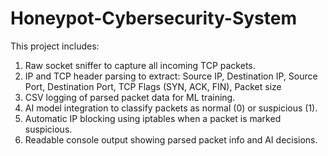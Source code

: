 # Honeypot-Cybersecurity-System
This project includes:
1) Raw socket sniffer to capture all incoming TCP packets.
2) IP and TCP header parsing to extract: Source IP, Destination IP, Source Port, Destination Port, TCP Flags (SYN, ACK, FIN), Packet size
3) CSV logging of parsed packet data for ML training.
4) AI model integration to classify packets as normal (0) or suspicious (1).
5) Automatic IP blocking using iptables when a packet is marked suspicious.
6) Readable console output showing parsed packet info and AI decisions.


